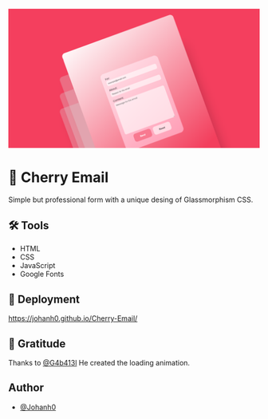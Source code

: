 ![](./assets/cover.png)

# 🍒 Cherry Email
Simple but professional form with a unique desing of Glassmorphism CSS. 

## 🛠 Tools

- HTML
- CSS
- JavaScript
- Google Fonts


## 🚀 Deployment
https://johanh0.github.io/Cherry-Email/
## 👏 Gratitude
Thanks to [@G4b413l](https://github.com/G4b413l)
He created the loading animation.
## Author

- [@Johanh0](https://www.github.com/johanh0)



